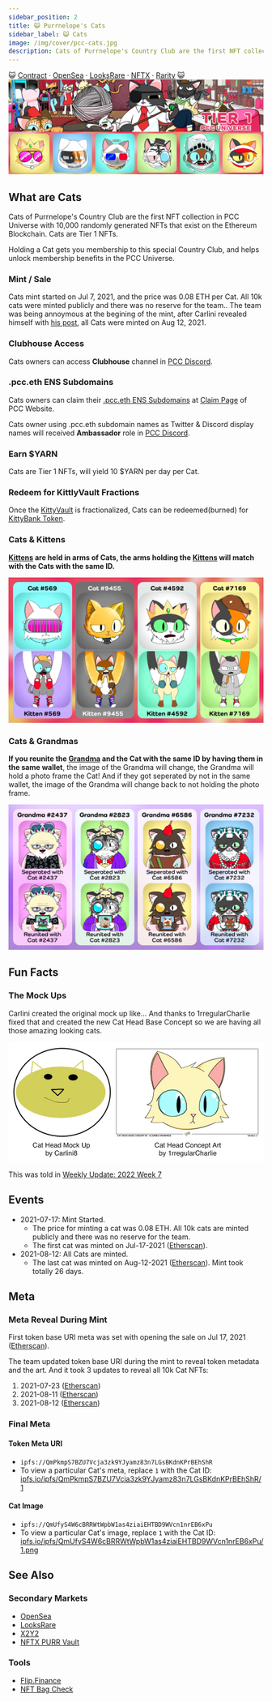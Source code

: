 ```yaml
---
sidebar_position: 2
title: 😺 Purrnelope's Cats
sidebar_label: 😺 Cats
image: /img/cover/pcc-cats.jpg
description: Cats of Purrnelope's Country Club are the first NFT collection in PCC Universe with 10,000 randomly generated NFTs that exist on the Ethereum Blockchain. Cats are Tier 1 NFTs.
---
```


😺
[Contract](https://etherscan.io/address/0x9759226b2f8ddeff81583e244ef3bd13aaa7e4a1) ·
[OpenSea](https://opensea.io/collection/purrnelopes-country-club) ·
[LooksRare](https://looksrare.org/collections/0x9759226B2F8ddEFF81583e244Ef3bd13AAA7e4A1) ·
[NFTX](https://nftx.io/vault/0xe581f272706581f9dcc362df3c7934e99192c492/) ·
[Rarity](https://rarity.tools/purrnelopes-country-club)
😺
![](./assets/pcc-cats.jpg)

## What are Cats

Cats of Purrnelope's Country Club are the first NFT collection in PCC Universe with 10,000 randomly generated NFTs that exist on the Ethereum Blockchain. Cats are Tier 1 NFTs.

Holding a Cat gets you membership to this special Country Club, and helps unlock membership benefits in the PCC Universe.

### Mint / Sale

Cats mint started on Jul 7, 2021, and the price was 0.08 ETH per Cat. All 10k cats were minted publicly and there was no reserve for the team.. The team was being annoymous at the begining of the mint, after Carlini revealed himself with [his post](/posts/2021/08/11/post/pcc-the-unanon), all Cats were minted on Aug 12, 2021.

### Clubhouse Access

Cats owners can access **Clubhouse** channel in [PCC Discord](http://discord.gg/purrnelopescountryclub).

### .pcc.eth ENS Subdomains

Cats owners can claim their [.pcc.eth ENS Subdomains](../../ens/index.md) at [Claim Page](https://www.purrnelopescountryclub.com/ens) of PCC Website.

Cats owner using .pcc.eth subdomain names as Twitter & Discord display names will received **Ambassador** role in [PCC Discord](http://discord.gg/purrnelopescountryclub).

### Earn $YARN

Cats are Tier 1 NFTs, will yield 10 $YARN per day per Cat.

### Redeem for KittlyVault Fractions

Once the [KittyVault](../../kittyvault/index.md) is fractionalized, Cats can be redeemed(burned) for [KittyBank Token](../../kittyvault/index.md#kittybank-token-token).

### Cats & Kittens

**[Kittens](../kittens/index.md) are held in arms of Cats, the arms holding the [Kittens](../kittens/index.md) will match with the Cats with the same ID.**

![](../kittens/assets/cats-kittens.jpg)

### Cats & Grandmas

**If you reunite the [Grandma](../grandmas/index.md) and the Cat with the same ID by having them in the same wallet**, the image of the Grandma will change, the Grandma will hold a photo frame the Cat! And if they got seperated by not in the same wallet, the image of the Grandma will change back to not holding the photo frame.

![](../grandmas/assets/cats-grandmas.jpg)

## Fun Facts

### The Mock Ups

Carlini created the original mock up like... And thanks to 1rregularCharlie fixed that and created the new Cat Head Base Concept so we are having all those amazing looking cats.

![Mock Ups by Carlini8 and Cat Head Concept Art by 1rregularCharlie](./assets/cat_head_concept_art.jpg)

This was told in [Weekly Update: 2022 Week 7](/posts/weekly-update/2022w07)

## Events

- 2021-07-17: Mint Started.
  - The price for minting a cat was 0.08 ETH. All 10k cats are minted publicly and there was no reserve for the team.
  - The first cat was minted on Jul-17-2021 ([Etherscan](https://etherscan.io/tx/0x0f4f02694c8e5c6ca9f28657d9068de2bac4d740e51ddd492e31846ed47f7073)).
- 2021-08-12: All Cats are minted.
  - The last cat was minted on Aug-12-2021 ([Etherscan](https://etherscan.io/tx/0xbbef40b36f13d1ed7873800eec208f392506c83344d338bd3a48f05850d20104)). Mint took totally 26 days.

## Meta

### Meta Reveal During Mint

First token base URI meta was set with opening the sale on Jul 17, 2021 ([Etherscan](https://etherscan.io/tx/0xadabe2454200814f4e9b6f5d26aa7b4d81dff07170227805435ddb998663d7cd)).

The team updated token base URI during the mint to reveal token metadata and the art. And it took 3 updates to reveal all 10k Cat NFTs:

1. 2021-07-23 ([Etherscan](https://etherscan.io/tx/0xbc46da75d7c30069da628f1d787bd4898b523457ba5b072ce034bc96771dc496))
1. 2021-08-11 ([Etherscan](https://etherscan.io/tx/0x1f49bf48f80ab4a8f4b6f277e858545e9a816cecfe51658efbc5f0b74c4e2b16))
1. 2021-08-12 ([Etherscan](https://etherscan.io/tx/0x05b1525043916b5a079fafb46de67fc0c144a81add8ce87d46cec26f1a21020d))

### Final Meta

#### Token Meta URI

- `ipfs://QmPkmpS7BZU7Vcja3zk9YJyamz83n7LGsBKdnKPrBEhShR`
- To view a particular Cat's meta, replace `1` with the Cat ID:
  [ipfs.io/ipfs/QmPkmpS7BZU7Vcja3zk9YJyamz83n7LGsBKdnKPrBEhShR/1](https://ipfs.io/ipfs/QmPkmpS7BZU7Vcja3zk9YJyamz83n7LGsBKdnKPrBEhShR/1)

#### Cat Image

- `ipfs://QmUfyS4W6cBRRWtWpbW1as4ziaiEHTBD9WVcn1nrEB6xPu`
- To view a particular Cat's image, replace `1` with the Cat ID:
  [ipfs.io/ipfs/QmUfyS4W6cBRRWtWpbW1as4ziaiEHTBD9WVcn1nrEB6xPu/1.png](https://ipfs.io/ipfs/QmUfyS4W6cBRRWtWpbW1as4ziaiEHTBD9WVcn1nrEB6xPu/1.png)

## See Also

### Secondary Markets

- [OpenSea](https://opensea.io/collection/purrnelopes-country-club)
- [LooksRare](https://looksrare.org/collections/0x9759226B2F8ddEFF81583e244Ef3bd13AAA7e4A1)
- [X2Y2](https://x2y2.io/collection/purrnelopes-country-club/items)
- [NFTX PURR Vault](https://nftx.io/vault/0xe581f272706581f9dcc362df3c7934e99192c492/)

### Tools

- [Flip.Finance](https://www.flips.finance/collection/purrnelopes-country-club)
- [NFT Bag Check](https://nftbagcheck.com/collection/purrnelopes-country-club)
